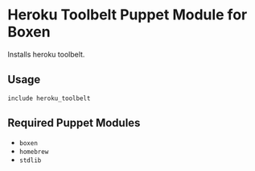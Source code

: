 # Heroku Toolbelt Puppet Module for Boxen

Installs heroku toolbelt.

## Usage

```puppet
include heroku_toolbelt
```

## Required Puppet Modules

* `boxen`
* `homebrew`
* `stdlib`
